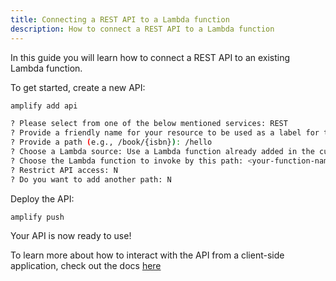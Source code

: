 ```yaml
---
title: Connecting a REST API to a Lambda function
description: How to connect a REST API to a Lambda function
---
```


<inline-fragment platform="flutter" src="~/guides/fragments/flutter/flutterFuncWarning.md"></inline-fragment>

In this guide you will learn how to connect a REST API to an existing Lambda function.

To get started, create a new API:

```sh
amplify add api

? Please select from one of the below mentioned services: REST
? Provide a friendly name for your resource to be used as a label for this category in the project: myapi
? Provide a path (e.g., /book/{isbn}): /hello
? Choose a Lambda source: Use a Lambda function already added in the current Amplify project
? Choose the Lambda function to invoke by this path: <your-function-name>
? Restrict API access: N
? Do you want to add another path: N
```

Deploy the API:

```sh
amplify push
```

Your API is now ready to use!

To learn more about how to interact with the API from a client-side application, check out the docs [here](~/lib/restapi/getting-started.md)
